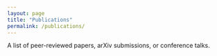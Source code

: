 ```yaml
---
layout: page
title: "Publications"
permalink: /publications/
---
```


A list of peer-reviewed papers, arXiv submissions, or conference talks.
